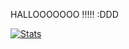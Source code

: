 HALLOOOOOOO !!!!! :DDD



[![Stats](https://github-readme-stats.vercel.app/api?username=neonparadox&show_icons=true&theme=tokyonight&border_radius=10)](https://github.com/anuraghazra/github-readme-stats)
